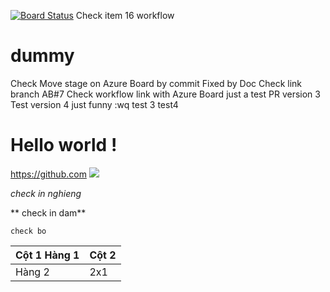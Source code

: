[![Board Status](https://dev.azure.com/CongDS2/c2882601-caea-40e1-9ac5-6058a81c5ef3/4fa72430-836a-4175-96b4-322d1dac6e8b/_apis/work/boardbadge/c65ced98-b9d4-423a-851d-d73779efdb6c?columnOptions=1)](https://dev.azure.com/CongDS2/c2882601-caea-40e1-9ac5-6058a81c5ef3/_boards/board/t/4fa72430-836a-4175-96b4-322d1dac6e8b/Microsoft.RequirementCategory/)
Check item 16 workflow
# dummy
Check Move stage on Azure Board by commit Fixed by Doc
Check link branch AB#7 
Check workflow link with Azure Board
just a test PR version 3
Test version 4
just funny
:wq
test 3
test4
# Hello world !
https://github.com
<img src="https://store.monsta.com/wp-content/uploads/2016/07/toyGempa2-510x510.jpg"> 


*check in nghieng*


** check in dam**


` check bo `


| Cột 1 Hàng 1 | Cột 2 |
|--------------|-------|
|Hàng 2|2x1| 
